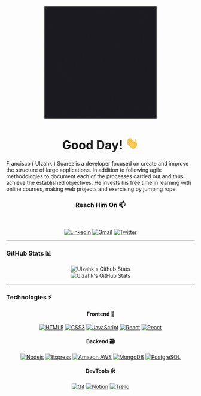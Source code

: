 <div align="center">
  <img width="300" src="./assets/animated-cover.gif" alt="Ulzahk's animated cover">
</div>

<h1 align="center" style="font-size: 2rem;">
  Good Day!
  <img src="./assets/wave.gif" width= "35px"> 
</h1>

Francisco ( Ulzahk ) Suarez is a developer focused on create and improve the structure of large applications. In addition to following agile methodologies to document each of the processes carried out and thus achieve the established objectives. He invests his free time in learning with online courses, making web projects and exercising by jumping rope. 


<div align="center">

### Reach Him On 📫

<br/>

[![Linkedin](https://img.shields.io/badge/-Ulzahk-blue?style=flat&logo=Linkedin&logoColor=white)](https://www.linkedin.com/in/ulzahk)
[![Gmail](https://img.shields.io/badge/-ulzahk@gmail.com-F2F2F2?style=flat&logo=Gmail&logoColor=c14438)](mailto:ulzahk@gmail.com)
[![Twitter](https://img.shields.io/badge/-@Ulzahk-1DA1F2?style=flat&logo=Twitter&logoColor=white)](https://twitter.com/ulzahk)

</div>

---

### GitHub Stats 📊

<div align="center">
  <img alt="Ulzahk's Github Stats" src="https://github-readme-stats.vercel.app/api?username=Ulzahk&show_icons=true&hide_border=true&title_color=ffa500&text_color=fff&icon_color=ffa500&bg_color=900,414141,000000&hide=contribs,issues" />

  <br />

  <img align="center" src="https://github-readme-stats.vercel.app/api/top-langs/?username=Ulzahk&hide_border=true&title_color=ffa500&text_color=fff&icon_color=ffa500&bg_color=900,414141,000000&hide=css,blade" alt="Ulzahk's GitHub Stats" />

</div>

---


### Technologies ⚡


<div align="center">

#### Frontend 📲
[![HTML5](https://img.shields.io/badge/-HTML5-E34F26?style=socialt&logo=html5&logoColor=white)](https://www.w3.org/TR/html52/)
[![CSS3](https://img.shields.io/badge/-CSS3-1572B6?style=flat&logo=css3)](https://www.w3.org/TR/2001/WD-css3-roadmap-20010523/)
[![JavaScript](https://img.shields.io/badge/-JavaScript-black?style=flat&logo=javascript)](https://www.javascript.com/)
[![React](https://img.shields.io/badge/-React-darkgray??style=flat&logo=react)](https://reactjs.org/)
[![React](https://img.shields.io/badge/-React%20Native-gray?style=flat&logo=react)](https://reactnative.dev/)

#### Backend 🗃 
[![Nodejs](https://img.shields.io/badge/-Node.js-F2F2F2?style=flat&logo=Node.js)](https://nodejs.org/)
[![Express](https://img.shields.io/badge/-Express-gray?style=flat)](https://expressjs.com/)
[![Amazon AWS](https://img.shields.io/badge/Amazon%20Web%20Services-232F3E?style=flat&logo=amazon-aws)](https://aws.amazon.com/)
[![MongoDB](https://img.shields.io/badge/-MongoDB-F2F2F2?style=flat&logo=mongodb)](https://www.mongodb.com/)
[![PostgreSQL](https://img.shields.io/badge/-PostgreSQL-F2F2F2?style=flat&logo=postgresql)](https://www.postgresql.org/)

#### DevTools 🛠 
[![Git](https://img.shields.io/badge/-Git-black?style=flat&logo=git)](https://git-scm.com/)
[![Notion](https://img.shields.io/badge/-Notion-F2F2F2?style=float&logo=notion&logoColor=black)](https://www.notion.so/)
[![Trello](https://img.shields.io/badge/-Trello-0080CB?style=flat&logo=trello)](https://trello.com/)

</div>
